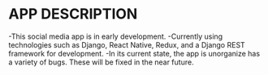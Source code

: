 # APP DESCRIPTION

-This social media app is in early development.
-Currently using technologies such as Django, React Native, Redux, and a Django REST framework for development.
-In its current state, the app is unorganize has a variety of bugs. These will be fixed in the near future.


